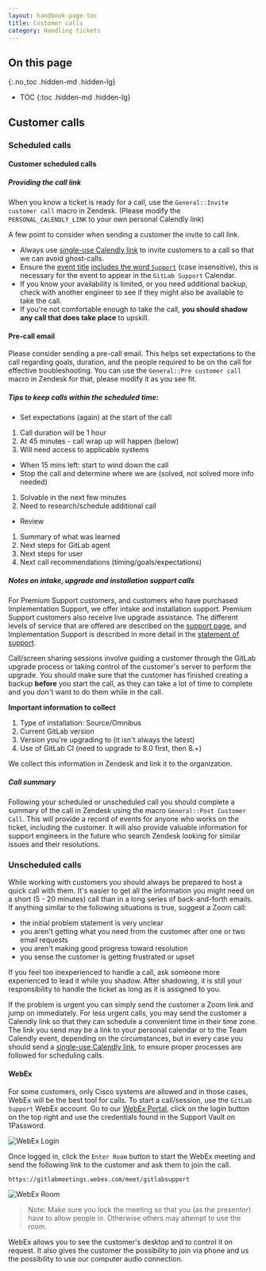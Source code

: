 ```yaml
---
layout: handbook-page-toc
title: Customer calls
category: Handling tickets
---
```


## On this page
{:.no_toc .hidden-md .hidden-lg}

- TOC
{:toc .hidden-md .hidden-lg}

## Customer calls

### Scheduled calls

#### Customer scheduled calls

##### Providing the call link

When you know a ticket is ready for a call, use the `General::Invite customer call` macro in Zendesk. (Please modify the `PERSONAL_CALENDLY_LINK` to your own personal Calendly link)

A few point to consider when sending a customer the invite to call link.

* Always use [single-use Calendly link](/handbook/support/workflows/calendly.html#generating-a-single-use-calendly-link) to invite customers to a call so that we can avoid ghost-calls.
* Ensure the [event title](https://calendly.com/event_types) [includes the word `Support`](/handbook/support/workflows/calendly.html#support-calls-in-the-team-calendar) (case insensitive), this is necessary for the event to appear in the `GitLab Support` Calendar.
* If you know your availability is limited, or you need additional backup, check with another engineer to see if they might also be available to take the call.
* If you're not comfortable enough to take the call, **you should shadow any call that does take place** to upskill.


#### Pre-call email

Please consider sending a pre-call email. This helps set expectations to the call regarding goals, duration, and
the people required to be on the call for effective troubleshooting. You can use the `General::Pre customer call` macro in Zendesk
for that, please modify it as you see fit.

##### Tips to keep calls within the scheduled time:

* Set expectations (again) at the start of the call

1. Call duration will be 1 hour
1. At 45 minutes - call wrap up will happen (below)
1. Will need access to applicable systems
* When 15 mins left: start to wind down the call
* Stop the call and determine where we are (solved, not solved more info needed)
1. Solvable in the next few minutes
1. Need to research/schedule additional call
* Review
1. Summary of what was learned
1. Next steps for GitLab agent
1. Next steps for user
1. Next call recommendations (timing/goals/expectations)

##### Notes on intake, upgrade and installation support calls

For Premium Support customers, and customers who have purchased Implementation Support, we offer intake and installation support. Premium Support customers also receive live upgrade assistance. The different levels of service that are offered are described on the [support page](/support), and Implementation Support is described in more detail in the [statement of support](/support/statement-of-support.html).

Call/screen sharing sessions involve guiding a customer through the GitLab upgrade process or taking control of the customer's server to perform the upgrade.
You should make sure that the customer has finished creating a backup **before** you start the call, as they can take a lot of time to complete and you don't want to do them while in the call.

**Important information to collect**

1. Type of installation: Source/Omnibus
1. Current GitLab version
1. Version you're upgrading to (it isn't always the latest)
1. Use of GitLab CI (need to upgrade to 8.0 first, then 8.+)

We collect this information in Zendesk and link it to the organization.

##### Call summary

Following your scheduled or unscheduled call you should complete a summary of the call in Zendesk using the
macro `General::Post Customer Call`.  This will provide a record of events for
anyone who works on the ticket, including the customer.  It will also provide
valuable information for support engineers in the future who search Zendesk
looking for similar issues and their resolutions.

### Unscheduled calls

While working with customers you should always be prepared to host a quick call
with them. It's easier to get all the information you might need on a short (5 -
20 minutes) call than in a long series of back-and-forth emails. If anything
similar to the following situations is true, suggest a Zoom call:

*  the initial problem statement is very unclear
*  you aren't getting what you need from the customer after one or two email
   requests
*  you aren't making good progress toward resolution
*  you sense the customer is getting frustrated or upset

If you feel too inexperienced to handle a call, ask someone more experienced to
lead it while you shadow. After shadowing, it is still your responsibility
to handle the ticket as long as it is assigned to you.

If the problem is urgent you can simply send the customer a Zoom link and jump on immediately. For less urgent
calls, you may send the customer a Calendly link so that they can schedule a convenient time in their time zone.
The link you send may be a link to your personal calendar or to the Team Calendly event, depending on the circumstances,
but in every case you should send a
[single-use Calendly link](/handbook/support/workflows/calendly.html#generating-a-single-use-calendly-link),
to ensure proper processes are followed for scheduling calls.

#### WebEx

For some customers, only Cisco systems are allowed and in those cases, WebEx will be the best tool for calls. To start a call/session, use the `GitLab Support` WebEx account. Go to our [WebEx Portal](https://gitlabmeetings.webex.com), click on the login button on the top right and use the credentials found in the Support Vault on 1Password.

![WebEx Login](/images/support/web-ex-login.png)

Once logged in, click the `Enter Room` button to start the WebEx meeting and send the following link to the customer and ask them to join the call.

```
https://gitlabmeetings.webex.com/meet/gitlabsupport
```

![WebEx Room](/images/support/web-ex-room.png)

> Note: Make sure you lock the meeting so that you (as the presenter) have to allow people in. Otherwise others may attempt to use the room.

WebEx allows you to see the customer's desktop and to control it on request. It also gives the customer the possibility to join via phone and us the possibility to use our computer audio connection.